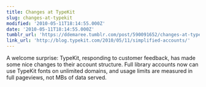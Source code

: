 ```yaml
---
title: Changes at TypeKit
slug: changes-at-typekit
modified: '2010-05-11T18:14:55.000Z'
date: '2010-05-11T18:14:55.000Z'
tumblr_url: 'https://ddemaree.tumblr.com/post/590091652/changes-at-typekit'
link_url: 'http://blog.typekit.com/2010/05/11/simplified-accounts/'
---
```

A welcome surprise: TypeKit, responding to customer feedback, has made some nice changes to their account structure. Full library accounts now can use TypeKit fonts on unlimited domains, and usage limits are measured in full pageviews, not MBs of data served.
